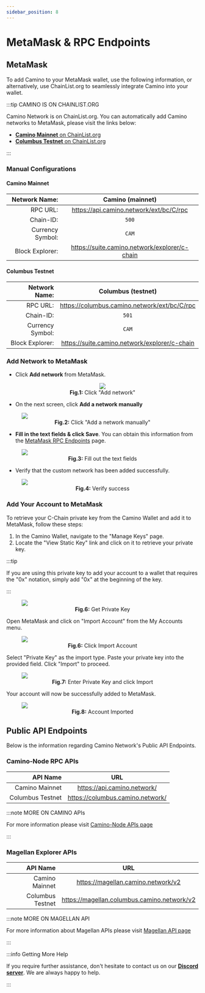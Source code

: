```yaml
---
sidebar_position: 8
---
```


# MetaMask & RPC Endpoints

## MetaMask

To add Camino to your MetaMask wallet, use the following information, or alternatively, use ChainList.org to seamlessly integrate Camino into your wallet.

:::tip CAMINO IS ON CHAINLIST.ORG

Camino Network is on ChainList.org. You can automatically add Camino networks to MetaMask, please visit the links below:

- [**Camino Mainnet** on ChainList.org](https://chainlist.org/?search=camino&testnets=false)
- [**Columbus Testnet** on ChainList.org](https://chainlist.org/?search=columbus&testnets=true)

:::

### Manual Configurations

#### Camino Mainnet

|    Network Name: |               Camino (mainnet)                |
| ---------------: | :-------------------------------------------: |
|         RPC URL: |    https://api.camino.network/ext/bc/C/rpc    |
|        Chain-ID: |                     `500`                     |
| Currency Symbol: |                     `CAM`                     |
|  Block Explorer: | https://suite.camino.network/explorer/c-chain |

#### Columbus Testnet

|    Network Name: |              Columbus (testnet)               |
| ---------------: | :-------------------------------------------: |
|         RPC URL: | https://columbus.camino.network/ext/bc/C/rpc  |
|        Chain-ID: |                     `501`                     |
| Currency Symbol: |                     `CAM`                     |
|  Block Explorer: | https://suite.camino.network/explorer/c-chain |

### Add Network to MetaMask

- Click **Add network** from MetaMask.

<figure>
<center>
<img class="zoom" src="/img/query-kyc-state-c-chain/00-add-network-to-metamask.png"/>
</center>
<figcaption align="center"><b>Fig.1:</b> Click "Add network"</figcaption>
</figure>

- On the next screen, click **Add a network manually**

<figure>
<img class="zoom" src="/img/query-kyc-state-c-chain/1-add-custom-network-to-mm.png"/>
<figcaption align="center"><b>Fig.2:</b> Click "Add a network manually"</figcaption>
</figure>

- **Fill in the text fields & click Save**. You can obtain this information from the [MetaMask RPC Endpoints](/guides/metamask-rpc-endpoints.md) page.

<figure>
<img class="zoom" src="/img/query-kyc-state-c-chain/2-enter-details-into-the-network.png"/>
<figcaption align="center"><b>Fig.3:</b> Fill out the text fields</figcaption>
</figure>

- Verify that the custom network has been added successfully.

<figure>
<img class="zoom" src="/img/query-kyc-state-c-chain/3-add-custom-network-success.png"/>
<figcaption align="center"><b>Fig.4:</b> Verify success</figcaption>
</figure>

### Add Your Account to MetaMask

To retrieve your C-Chain private key from the Camino Wallet and add it to MetaMask, follow these steps:

1. In the Camino Wallet, navigate to the "Manage Keys" page.
1. Locate the "View Static Key" link and click on it to retrieve your private key.

:::tip

If you are using this private key to add your account to a wallet that
requires the "0x" notation, simply add "0x" at the beginning of the key.

:::

<figure>
<img class="zoom" src="/img/query-kyc-state-c-chain/mm-account-0-get-pk.png#center"/>
<figcaption align="center"><b>Fig.6:</b> Get Private Key</figcaption>
</figure>

Open MetaMask and click on "Import Account" from the My Accounts menu.

<figure>
<img class="zoom" src="/img/query-kyc-state-c-chain/mm-account-1-import.png#center"/>
<figcaption align="center"><b>Fig.6:</b> Click Import Account</figcaption>
</figure>

Select "Private Key" as the import type. Paste your private key into the provided field.
Click "Import" to proceed.

<figure>
<img class="zoom" src="/img/query-kyc-state-c-chain/mm-account-2-pk.png#center"/>
<figcaption align="center"><b>Fig.7:</b> Enter Private Key and click Import</figcaption>
</figure>

Your account will now be successfully added to MetaMask.

<figure>
<img class="zoom" src="/img/query-kyc-state-c-chain/mm-account-3-done.png#center"/>
<figcaption align="center"><b>Fig.8:</b> Account Imported</figcaption>
</figure>

## Public API Endpoints

Below is the information regarding Camino Network's Public API Endpoints.

### Camino-Node RPC APIs

|         API Name |               URL                |
| ---------------: | :------------------------------: |
|   Camino Mainnet |   https://api.camino.network/    |
| Columbus Testnet | https://columbus.camino.network/ |

:::note MORE ON CAMINO APIs

For more information please visit [Camino-Node APIs page](/developer/apis/camino-node-apis/)

:::

### Magellan Explorer APIs

|         API Name |                     URL                     |
| ---------------: | :-----------------------------------------: |
|   Camino Mainnet |     https://magellan.camino.network/v2      |
| Columbus Testnet | https://magellan.columbus.camino.network/v2 |

:::note MORE ON MAGELLAN API

For more information about Magellan APIs please visit [Magellan API page](/developer/apis/magellan)

:::

:::info Getting More Help

If you require further assistance, don't hesitate to contact us on our [**Discord server**](https://discord.gg/camino).
We are always happy to help.

:::
